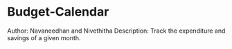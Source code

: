 # Budget-Calendar
Author: Navaneedhan and Nivethitha
Description: Track the expenditure and savings of a given month.